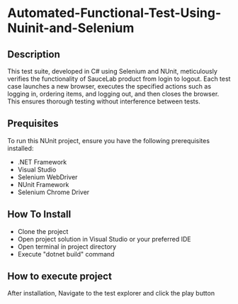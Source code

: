  # Automated-Functional-Test-Using-Nuinit-and-Selenium

## Description
This test suite, developed in C# using Selenium and NUnit, meticulously verifies the functionality of SauceLab product from login to logout. Each test case launches a new browser, executes the specified actions such as logging in, ordering items, and logging out, and then closes the browser. This ensures thorough testing without interference between tests.

## Prequisites
To run this NUnit project, ensure you have the following prerequisites installed:
- .NET Framework
- Visual Studio
- Selenium WebDriver
- NUnit Framework
- Selenium Chrome Driver

## How To Install
- Clone the project
- Open project solution in Visual Studio or your preferred IDE
- Open terminal in project directory
- Execute "dotnet build" command

## How to execute project
After installation, Navigate to the test explorer and click the play button
